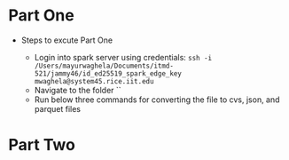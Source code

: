 # Part One

  - Steps to excute Part One
  
      - Login into spark server using credentials: `ssh -i /Users/mayurwaghela/Documents/itmd-521/jammy46/id_ed25519_spark_edge_key mwaghela@system45.rice.iit.edu`
      - Navigate to the folder ``
      - Run below three commands for converting the file to cvs, json, and parquet files


# Part Two